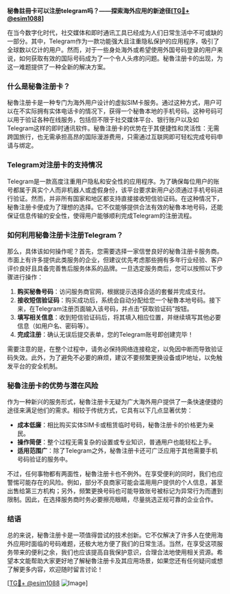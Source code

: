 **秘魯註冊卡可以注册telegram吗？——探索海外应用的新途径[[TG💪+ @esim1088](https://t.me/s/esim1088)]**

在当今数字化时代，社交媒体和即时通讯工具已经成为人们日常生活中不可或缺的一部分。其中，Telegram作为一款功能强大且注重隐私保护的应用程序，吸引了全球数以亿计的用户。然而，对于一些身处海外或希望使用外国号码登录的用户来说，如何获取有效的国际号码成为了一个令人头疼的问题。秘魯注册卡的出现，为这一难题提供了一种全新的解决方案。

### 什么是秘魯注册卡？

秘魯注册卡是一种专门为海外用户设计的虚拟SIM卡服务。通过这种方式，用户可以在不实际拥有实体电话卡的情况下，获得一个秘魯本地的手机号码。这种号码可以用于验证各种在线服务，包括但不限于社交媒体平台、银行账户以及如Telegram这样的即时通讯软件。秘魯注册卡的优势在于其便捷性和灵活性：无需跨国旅行，也无需承担高昂的国际漫游费用，只需通过互联网即可轻松完成号码申请与绑定。

### Telegram对注册卡的支持情况

Telegram是一款高度注重用户隐私和安全性的应用程序。为了确保每位用户的账号都属于真实个人而非机器人或虚假身份，该平台要求新用户必须通过手机号码进行验证。然而，并非所有国家和地区都支持直接接收短信验证码。在这种情况下，秘魯注册卡便成为了理想的选择。它不仅能够提供合法有效的秘魯本地号码，还能保证信息传输的安全性，使得用户能够顺利完成Telegram的注册流程。

### 如何利用秘魯注册卡注册Telegram？

那么，具体该如何操作呢？首先，您需要选择一家信誉良好的秘魯注册卡服务商。市面上有许多提供此类服务的企业，但建议优先考虑那些拥有多年行业经验、客户评价良好且具备完善售后服务体系的品牌。一旦选定服务商后，您可以按照以下步骤进行操作：

1. **购买秘魯号码**：访问服务商官网，根据提示选择合适的套餐并完成支付。
2. **接收短信验证码**：购买成功后，系统会自动分配给您一个秘魯本地号码。接下来，在Telegram注册页面输入该号码，并点击“获取验证码”按钮。
3. **填写相关信息**：收到短信验证码后，将其填入相应位置，并继续填写其他必要信息（如用户名、密码等）。
4. **完成注册**：确认无误后提交表单，您的Telegram账号即创建完毕！

需要注意的是，在整个过程中，请务必保持网络连接稳定，以免因中断而导致验证码失效。此外，为了避免不必要的麻烦，建议不要频繁更换设备或IP地址，以免触发平台的安全机制。

### 秘魯注册卡的优势与潜在风险

作为一种新兴的服务形式，秘魯注册卡无疑为广大海外用户提供了一条快速便捷的途径来满足他们的需求。相较于传统方式，它具有以下几点显著优势：

- **成本低廉**：相比购买实体SIM卡或租赁临时号码，秘魯注册卡的价格更为亲民。
- **操作简便**：整个过程无需复杂的设置或专业知识，普通用户也能轻松上手。
- **适用范围广**：除了Telegram之外，秘魯注册卡还可广泛应用于其他需要手机号码验证的服务中。

不过，任何事物都有两面性，秘魯注册卡也不例外。在享受便利的同时，我们也应警惕可能存在的风险。例如，部分不良商家可能会滥用用户提供的个人信息，甚至出售给第三方机构；另外，频繁更换号码也可能导致账号被标记为异常行为而遭到限制。因此，在选择服务商时务必要擦亮眼睛，尽量挑选正规可靠的企业合作。

### 结语

总的来说，秘魯注册卡是一项值得尝试的技术创新。它不仅解决了许多人在使用海外应用时面临的号码难题，还极大地方便了我们的日常生活。当然，在享受这项服务带来的便利之余，我们也应该提高自我保护意识，合理合法地使用相关资源。希望本文能帮助大家更好地了解秘魯注册卡及其应用场景，如果您还有任何疑问或想了解更多内容，欢迎随时留言讨论！

[[TG💪+ @esim1088](https://t.me/s/esim1088) ![Image](https://i.postimg.cc/4NQfJmqS/Snipaste-2025-05-13-00-14-12.png)]